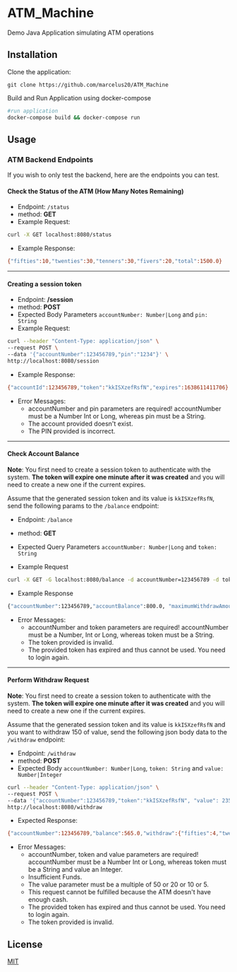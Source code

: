 # ATM_Machine
Demo Java Application simulating ATM operations

## Installation
Clone the application:
```
git clone https://github.com/marcelus20/ATM_Machine
```

Build and Run Application using docker-compose

```bash
#run application
docker-compose build && docker-compose run
```

## Usage

### ATM Backend Endpoints
If you wish to only test the backend, here are the endpoints you can test. 

#### Check the Status of the ATM (How Many Notes Remaining)

- Endpoint: ```/status```
- method: **GET**
- Example Request: 
```bash
curl -X GET localhost:8080/status
```
- Example Response:
```bash
{"fifties":10,"twenties":30,"tenners":30,"fivers":20,"total":1500.0}
```
---
#### Creating a session token
- Endpoint: **/session**
- method: **POST**
- Expected Body Parameters ```accountNumber: Number|Long``` and ```pin: String``` 
- Example Request:
```bash
curl --header "Content-Type: application/json" \
--request POST \
--data '{"accountNumber":123456789,"pin":"1234"}' \
http://localhost:8080/session
```
- Example Response:
```bash
{"accountId":123456789,"token":"kkISXzefRsfN","expires":1638611411706} #It lasts only one minute!
```
- Error Messages:
  - accountNumber and pin parameters are required! accountNumber must be a Number Int or Long, whereas pin must be a String.
  - The account provided doesn't exist.
  - The PIN provided is incorrect.
---
#### Check Account Balance 
**Note**: You first need to create a session token to authenticate with the system. **The token will expire one minute after it was created** and you will need to create a new one if the current expires.

Assume that the generated session token and its value is ```kkISXzefRsfN```,  send the following params to the ```/balance``` endpoint:
- Endpoint: ```/balance```
- method: **GET**
- Expected Query Parameters ```accountNumber: Number|Long``` and ```token: String``` 

- Example Request
```bash
curl -X GET -G localhost:8080/balance -d accountNumber=123456789 -d token=hHZaMIzrxaQc # Assuming that token hasn't expired.
```

- Example Response
```bash
{"accountNumber":123456789,"accountBalance":800.0, "maximumWithdrawAmount":1000.0}
```
- Error Messages:
  - accountNumber and token parameters are required! accountNumber must be a Number, Int or Long, whereas token must be a String.
  - The token provided is invalid.
  - The provided token has expired and thus cannot be used. You need to login again.
---
#### Perform Withdraw Request
**Note**: You first need to create a session token to authenticate with the system. **The token will expire one minute after it was created** and you will need to create a new one if the current expires.

Assume that the generated session token and its value is ```kkISXzefRsfN``` and you want to withdraw 150 of value, send the following json body data to the ```/withdraw``` endpoint:
- Endpoint: ```/withdraw```
- method: **POST**
- Expected Body ```accountNumber: Number|Long```, ```token: String``` and ```value: Number|Integer``` 

```bash
curl --header "Content-Type: application/json" \
--request POST \
--data '{"accountNumber":123456789,"token":"kkISXzefRsfN", "value": 235}' \
http://localhost:8080/withdraw

```
- Expected Response:
```bash
{"accountNumber":123456789,"balance":565.0,"withdraw":{"fifties":4,"twenties":1,"tenners":1,"fivers":1,"total":235}}
```
- Error Messages:
  - accountNumber, token and value parameters are required! accountNumber must be a Number Int or Long, whereas token must be a String and value an Integer.
  - Insufficient Funds.
  - The value parameter must be a multiple of 50 or 20 or 10 or 5.
  - This request cannot be fulfilled because the ATM doesn't have enough cash.
  - The provided token has expired and thus cannot be used. You need to login again.
  - The token provided is invalid.

## License
[MIT](https://choosealicense.com/licenses/mit/)
